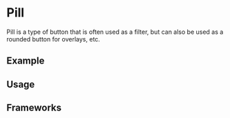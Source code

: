 <script setup>
  import Vue from './vue.md';
  import React from './react.md';
</script>

# Pill

Pill is a type of button that is often used as a filter, but can also be used as a rounded button for overlays, etc.

<components-status react='released' vue='released' />

## Example

<theme-switcher />

<pill-example />

## Usage

<component-design-guidelines name="Warp - Components / Button" link="https://www.figma.com/file/8P1JQsd82b93gQ6K3igO2p/Warp---Components?type=design&node-id=303-19039&mode=design&t=zUBVst8JZi0AR66n-0" />

<component-questions />

## Frameworks

<tabs-content> 
  <template #react>
    <react />
  </template>
  <template #vue>
    <vue />
  </template>
</tabs-content>
